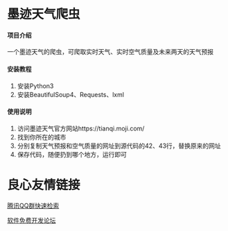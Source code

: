 # 墨迹天气爬虫

#### 项目介绍
一个墨迹天气的爬虫，可爬取实时天气、实时空气质量及未来两天的天气预报


#### 安装教程

1. 安装Python3
2. 安装BeautifulSoup4、Requests、lxml

#### 使用说明

1. 访问墨迹天气官方网站https://tianqi.moji.com/
2. 找到你所在的城市
3. 分别复制天气预报和空气质量的网址到源代码的42、43行，替换原来的网址
4. 保存代码，随便扔到哪个地方，运行即可



 # 良心友情链接

[腾讯QQ群快速检索](http://u.720life.cn/s/8cf73f7c)

[软件免费开发论坛](http://u.720life.cn/s/bbb01dc0)